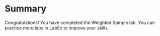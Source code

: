 # Summary

Congratulations! You have completed the Weighted Sample lab. You can practice more labs in LabEx to improve your skills.
